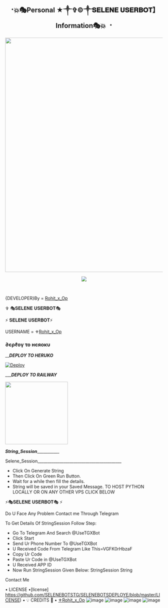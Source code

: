 <h2 align="center"><b> ⠐💥🎭Personal ★༒✞︎©༒𝐒𝐄𝐋𝐄𝐍𝐄 𝐔𝐒𝐄𝐑𝐁𝐎𝐓】Information🎭💥 ⠐ </b></h2>

<p align='Middle'><a href='https://t.me/Rohit_x_Op'><img src='https://te.legra.ph/file/bae5124d5c3a8876ea88c.jpg' width='750"'></a></p>

<p align="center">
  <img src="https://readme-typing-svg.herokuapp.com?color=F77247&width=420&lines=𝑨+𝑷𝒂𝒔𝒔𝒊𝒐𝒏𝒂𝒕𝒆+Bot~𝒅𝒆𝒗𝒆𝒍𝒐𝒑𝒆𝒓+ROHIT%E2%9C%8C%EF%B8%8F;PHP%2C+Linux%2C+Hack%2C+Telethon%2C+Pyrogram%2C+Python%2C+Java%2C+Linux%E2%9D%A4%EF%B8%8F">
</p> 
<br>


{DEVELOPER}By = [Rohit_x_Op](https://t.me/Rohit_x_Op)


✞ 🎭𝐒𝐄𝐋𝐄𝐍𝐄 𝐔𝐒𝐄𝐑𝐁𝐎𝐓🎭

⚡ 𝐒𝐄𝐋𝐄𝐍𝐄 𝐔𝐒𝐄𝐑𝐁𝐎𝐓⚡
 
USERNAME = ⚜[Rohit_x_Op](https://github.com/SELENEBOTSTG)
<h3> ∂єρℓογ το нєяοκυ </h3>

_________DEPLOY TO HERUKO_______

[![Deploy](https://www.herokucdn.com/deploy/button.svg)](https://heroku.com/deploy?template=https://github.com/SELENEBOTSTG/SELENEBOTSDEPLOYE)

__________DEPLOY TO RAILWAY_______

<p><a href=https://github.com/SELENEBOTSTG/SELENEBOT-BOOT> <img src="https://img.shields.io/badge/Deploy%20To%20Railway-blueviolet?style=for-the-badge&logo=railway" width="200""/></a></p>


_______________String_Session__________________________


Selene_Session__________________________________________
- Click On Generate String
- Then Click On Green Run Button.
- Wait for a while then fill the details.
 - String will be saved in your Saved Message.
TO HOST PYTHON LOCALLY OR ON ANY OTHER VPS CLICK BELOW

⚡🎭𝐒𝐄𝐋𝐄𝐍𝐄 𝐔𝐒𝐄𝐑𝐁𝐎𝐓🎭 ⚡

Do U Face Any Problem Contact me Through Telegram

To Get Details Of StringSession Follow Step:
- Go To Telegram And Search @UseTGXBot
- Click Start
- Send Ur Phone Number To @UseTGXBot
- U Received Code From Telegram Like This=VGFK0rHbzaF
- Copy Ur Code
- Paste Ur Code in @UseTGXBot
- U Received APP ID
- Now Run StringSession Given Below:
StringSession
String

Contact Me

• LICENSE •[license] https://github.com/SELENEBOTSTG/SELENEBOTSDEPLOYE/blob/master/LICENSE)
• 💡 CREDITS 💞 •
[⚜Rohit_x_Op](https://github.com/SELENEBOTSTG)
![image](https://user-images.githubusercontent.com/87700009/133560871-e318f78b-16e7-4fe5-ad57-f1661b99f576.png)
![image](https://user-images.githubusercontent.com/87700009/133560891-ca9899ed-d95c-4050-b50a-af67790020f5.png)
![image](https://user-images.githubusercontent.com/87700009/133560924-ac05edc1-43b8-4aa3-ab56-36661d5d5b5d.png)
![image](https://user-images.githubusercontent.com/87700009/133560910-6117ba9e-9165-4fd1-8fb2-4d1ecca3c20e.png)
